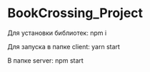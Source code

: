 # BookCrossing_Project

Для установки библиотек:
npm i

Для запуска в папке client:
yarn start

В папке server:
npm start
